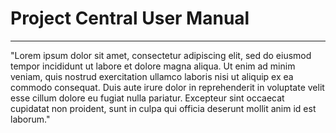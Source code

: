 # Project Central User Manual

---

"Lorem ipsum dolor sit amet, consectetur adipiscing elit, sed do eiusmod tempor incididunt ut labore et dolore magna aliqua.
Ut enim ad minim veniam, quis nostrud exercitation ullamco laboris nisi ut aliquip ex ea commodo consequat. Duis aute irure
dolor in reprehenderit in voluptate velit esse cillum dolore eu fugiat nulla pariatur. Excepteur sint occaecat cupidatat non
proident, sunt in culpa qui officia deserunt mollit anim id est laborum."

